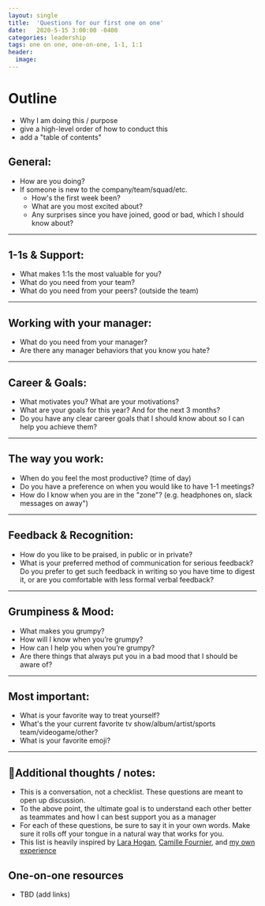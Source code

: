 ```yaml
---
layout: single
title:  'Questions for our first one on one'
date:   2020-5-15 3:00:00 -0400
categories: leadership
tags: one on one, one-on-one, 1-1, 1:1
header:
  image:
---
```

# Outline
- Why I am doing this / purpose
- give a high-level order of how to conduct this
- add a "table of contents"


## General:
- How are you doing?
- If someone is new to the company/team/squad/etc.
  - How's the first week been?
  - What are you most excited about?
  - Any surprises since you have joined, good or bad, which I should know about?

---

## 1-1s & Support:
- What makes 1:1s the most valuable for you?
- What do you need from your team?
- What do you need from your peers? (outside the team)

---

## Working with your manager:
- What do you need from your manager?
- Are there any manager behaviors that you know you hate?

---

## Career & Goals:
- What motivates you? What are your motivations?
- What are your goals for this year? And for the next 3 months?
- Do you have any clear career goals that I should know about so I can help you achieve them?

---

## The way you work:
- When do you feel the most productive? (time of day)
- Do you have a preference on when you would like to have 1-1 meetings?
- How do I know when you are in the "zone"? (e.g. headphones on, slack messages on away")

---

## Feedback & Recognition:
- How do you like to be praised, in public or in private?
- What is your preferred method of communication for serious feedback? Do you prefer to get such feedback in writing so you have time to digest it, or are you comfortable with less formal verbal feedback?

---

## Grumpiness & Mood:
- What makes you grumpy?
- How will I know when you’re grumpy?
- How can I help you when you’re grumpy?
- Are there things that always put you in a bad mood that I should be aware of?

---

## Most important:
- What is your favorite way to treat yourself?
- What's the your current favorite tv show/album/artist/sports team/videogame/other?
- What is your favorite emoji?

---

## 📝Additional thoughts / notes:
- This is a conversation, not a checklist. These questions are meant to open up discussion.
- To the above point, the ultimate goal is to understand each other better as teammates and how I can best support you as a manager
- For each of these questions, be sure to say it in your own words. Make sure it rolls off your tongue in a natural way that works for you.
- This list is heavily inspired by [Lara Hogan](https://larahogan.me/blog/first-one-on-one-questions/), [Camille Fournier](https://www.amazon.com/Managers-Path-Leaders-Navigating-Growth/dp/1491973897), and [my own experience](https://ajahne.github.io/blog/leadership/2019/07/24/essential-meetings-to-have-with-your-people-as-a-manager.html)

## One-on-one resources
- TBD (add links)
